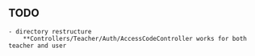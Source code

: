 ## TODO
	- directory restructure
		**Controllers/Teacher/Auth/AccessCodeController works for both teacher and user 
		